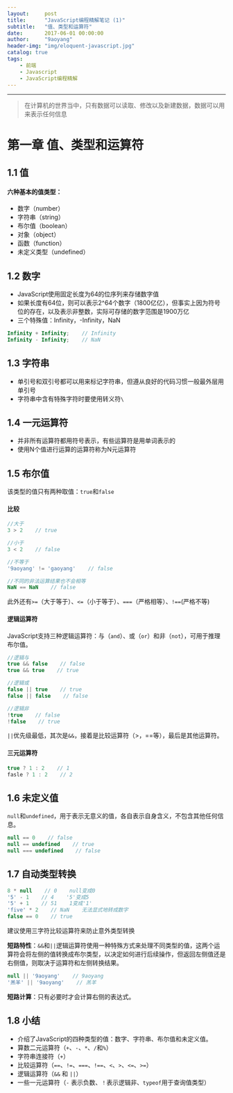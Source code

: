 ```yaml
---
layout:     post
title:      "JavaScript编程精解笔记 (1)"
subtitle:   "值、类型和运算符"
date:       2017-06-01 00:00:00 
author:     "9aoyang"
header-img: "img/eloquent-javascript.jpg"
catalog: true
tags:
    - 前端
    - Javascript
    - JavaScript编程精解
---
```


***
> 在计算机的世界当中，只有数据可以读取、修改以及新建数据，数据可以用来表示任何信息

# 第一章 值、类型和运算符

## 1.1 值

#### 六种基本的值类型：

- 数字（number）
- 字符串（string）
- 布尔值（boolean）
- 对象（object）
- 函数（function）
- 未定义类型（undefined）

## 1.2 数字

- JavaScript使用固定长度为64的位序列来存储数字值
- 如果长度有64位，则可以表示2^64个数字（1800亿亿），但事实上因为符号位的存在，以及表示非整数，实际可存储的数字范围是1900万亿
- 三个特殊值：Infinity，-Infinity，NaN

```javascript
Infinity + Infinity;    // Infinity
Infinity - Infinity;    // NaN
```

## 1.3 字符串

- 单引号和双引号都可以用来标记字符串，但遵从良好的代码习惯一般最外层用单引号
- 字符串中含有特殊字符时要使用转义符`\`

## 1.4 一元运算符

- 并非所有运算符都用符号表示，有些运算符是用单词表示的
- 使用N个值进行运算的运算符称为N元运算符

## 1.5 布尔值

该类型的值只有两种取值：`true`和`false`

#### 比较

```javascript
//大于
3 > 2    // true

//小于
3 < 2    // false

//不等于
'9aoyang' != 'gaoyang'    // false

//不同的非法运算结果也不会相等
NaN == NaN    // false
```

此外还有`>=`（大于等于）、`<=`（小于等于）、`===`（严格相等）、`!==`(严格不等)

#### 逻辑运算符

JavaScript支持三种逻辑运算符：与（`and`）、或（`or`）和非（`not`），可用于推理布尔值。

```javascript
//逻辑与
true && false    // false
true && true    // true

//逻辑或
false || true    // true
false || false    // false

//逻辑非
!true    // false
!false    // true
```

`||`优先级最低，其次是`&&`，接着是比较运算符（>，==等），最后是其他运算符。

#### 三元运算符

```javascript
true ? 1 : 2    // 1
fasle ? 1 : 2    // 2
```

## 1.6 未定义值

`null`和`undefined`，用于表示无意义的值，各自表示自身含义，不包含其他任何信息。

```javascript
null == 0    // false
null == undefined    // true
null === undefined    // false
```

## 1.7 自动类型转换

```javascript
8 * null    // 0    null变成0
'5' - 1    // 4    '5'变成5
'5' + 1    // 51    1变成'1'
'five' * 2    // NaN    无法显式地转成数字
false == 0    // true
```

建议使用三字符比较运算符来防止意外类型转换

**短路特性**：`&&`和`||`逻辑运算符使用一种特殊方式来处理不同类型的值，这两个运算符会将左侧的值转换成布尔类型，以决定如何进行后续操作，但返回左侧值还是右侧值，则取决于运算符和左侧转换结果。

```javascript
null || '9aoyang'    // 9aoyang
'羔羊' || '9aoyang'    // 羔羊
```

**短路计算**：只有必要时才会计算右侧的表达式。

## 1.8 小结

- 介绍了JavaScript的四种类型的值：数字、字符串、布尔值和未定义值。
- 算数二元运算符（`+`、`-`、`*`、`/`和`%`）
- 字符串连接符（`+`）
- 比较运算符（`==`、`!=`、`===`、`!==`、`<`、`>`、`<=`、`>=`）
- 逻辑运算符（`&&` 和 `||`）
- 一些一元运算符（`-` 表示负数、`！`表示逻辑非、`typeof`用于查询值类型）